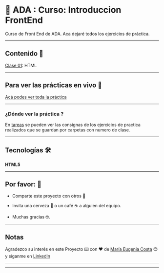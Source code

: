 # :book: ADA : Curso: Introduccion FrontEnd

Curso de Front End de ADA. Aca dejaré todos los ejercicios de práctica.


---

## Contenido 🚀

[Clase 01](https://github.com/eugenia1984/ada-introduccion-frontend/blob/main/clase01): HTML


---

## Para ver las prácticas en vivo 🚀

[Acá podes ver toda la práctica](https://eugenia1984.github.io/ada-introduccion-frontend/)


---

### ¿Dónde ver la práctica ?

En [tareas](https://github.com/eugenia1984/ada-introduccion-frontend/blob/main/tareas.md) se pueden ver las consignas de los ejercicios de practica realizados que se guardan por carpetas con numero de clase.


---


## Tecnologías 🛠️

**HTML5**


---

## Por favor: 🎁

* Comparte este proyecto con otros 📢

* Invita una cerveza 🍺 o un café ☕ a alguien del equipo.

* Muchas gracias 🤓.


---

## Notas

Agradezco su interés en este Proyecto ⌨️ con ❤️ de [María Eugenia Costa](https://github.com/eugenia1984) 😊 y síganme en [LinkedIn](http://www.linkedin.com/in/maríaeugeniacosta)


---
---